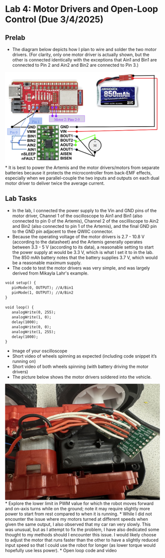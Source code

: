 # Lab 4: Motor Drivers and Open-Loop Control (Due 3/4/2025)

## Prelab
* The diagram below depicts how I plan to wire and solder the two motor drivers. (For clarity, only one motor driver is actually shown, but the other is connected identically with the exceptions that Ain1 and Bin1 are connected to Pin 2 and Ain2 and Bin2 are connected to Pin 3.)
<img src="images/MotorDriverDiagram.png" alt="Pinout diagram of one of the motor drivers on the robot.">
* It is best to power the Artemis and the motor drivers/motors from separate batteries because it protects the microcontroller from back-EMF effects, especially when we parallel-couple the two inputs and outputs on each dual motor driver to deliver twice the average current.  

## Lab Tasks
* In the lab, I connected the power supply to the Vin and GND pins of the motor driver, Channel 1 of the oscilloscope to Ain1 and Bin1 (also connected to pin 0 of the Artemis), Channel 2 of the oscilliscope to Ain2 and Bin2 (also connected to pin 1 of the Artemis), and the final GND pin to the GND pin adjacent to thee QWIIC connector. 
* Because the operating voltage of the motor drivers is 2.7 - 10.8 V (according to the datasheet) and the Artemis generally operates between 3.3 - 5 V (according to its data), a reasonable setting to start the power supply at would be 3.3 V, which is what I set it to in the lab. The 850 mAh battery notes that the battery supplies 3.7 V, which would be a reasonable maximum supply. 
* The code to test the motor drivers was very simple, and was largely derived from Mikayla Lahr's example. 
```
void setup() {
   pinMode(0, OUTPUT); //A/Bin1
   pinMode(1, OUTPUT); //A/Bin2
}

void loop() {
   analogWrite(0, 255);
   analogWrite(1, 0);
   delay(1000);
   analogWrite(0, 0);
   analogWrite(1, 255);
   delay(1000);
}
```
* Image of your oscilloscope
* Short video of wheels spinning as expected (including code snippet it’s running on)
* Short video of both wheels spinning (with battery driving the motor drivers)
* The picture below shows the motor drivers soldered into the vehicle.
<img src="images/SolderedMotorDriver.jpg" alt="Image of the soldered motor drivers.">
* Explore the lower limit in PWM value for which the robot moves forward and on-axis turns while on the ground; note it may require slightly more power to start from rest compared to when it is running.
* While I did not encounter the issue where my motors turned at different speeds when given the same output, I also observed that my car ran very slowly. This was unusual, but as I attempt to fix the problem, I have also dedicated some thought to my methods should I encounter this issue. I would likely choose to adjust the motor that runs faster than the other to have a slightly reduced input speed so that I could use the robot for longer (as lower torque would hopefully use less power).
* Open loop code and video
